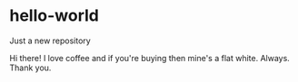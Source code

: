 # hello-world
Just a new repository

Hi there! I love coffee and if you're buying then mine's a flat white. Always. Thank you. 
